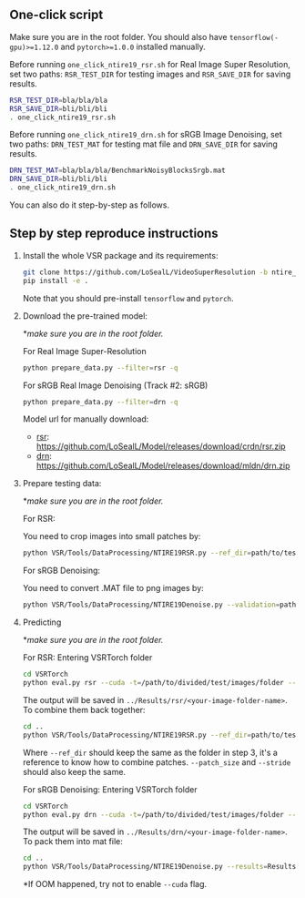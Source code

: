 ## One-click script
Make sure you are in the root folder. You should also have `tensorflow(-gpu)>=1.12.0` and `pytorch>=1.0.0` installed manually.

Before running `one_click_ntire19_rsr.sh` for Real Image Super Resolution, set two paths: `RSR_TEST_DIR` for testing images and `RSR_SAVE_DIR` for saving results.
```bash
RSR_TEST_DIR=bla/bla/bla
RSR_SAVE_DIR=bli/bli/bli
. one_click_ntire19_rsr.sh
```
 
Before running `one_click_ntire19_drn.sh` for sRGB Image Denoising, set two paths: `DRN_TEST_MAT` for testing mat file and `DRN_SAVE_DIR` for saving results.
```bash
DRN_TEST_MAT=bla/bla/bla/BenchmarkNoisyBlocksSrgb.mat
DRN_SAVE_DIR=bli/bli/bli
. one_click_ntire19_drn.sh
```

You can also do it step-by-step as follows.

## Step by step reproduce instructions

1. Install the whole VSR package and its requirements:
    ```bash
    git clone https://github.com/LoSealL/VideoSuperResolution -b ntire_2019 && cd VideoSuperResolution
    pip install -e .
    ```
    Note that you should pre-install `tensorflow` and `pytorch`.

2. Download the pre-trained model:
   
   **make sure you are in the root folder.*
   
   For Real Image Super-Resolution
   ```bash
   python prepare_data.py --filter=rsr -q
   ```
   
   For sRGB Real Image Denoising (Track #2: sRGB)
   ```bash
   python prepare_data.py --filter=drn -q
   ```

   Model url for manually download:
   - [rsr](https://github.com/LoSealL/Model/releases/download/crdn/rsr.zip): https://github.com/LoSealL/Model/releases/download/crdn/rsr.zip
   - [drn](https://github.com/LoSealL/Model/releases/download/mldn/drn.zip): https://github.com/LoSealL/Model/releases/download/mldn/drn.zip
   
3. Prepare testing data:

   **make sure you are in the root folder.*
   
   For RSR:
   
   You need to crop images into small patches by:
   ```bash
   python VSR/Tools/DataProcessing/NTIRE19RSR.py --ref_dir=path/to/test/data/folder --patch_size=768 --stride=760 --save_dir=path/to/saving/folder
   ```
   
   For sRGB Denoising:
   
   You need to convert .MAT file to png images by:
   ```bash
   python VSR/Tools/DataProcessing/NTIRE19Denoise.py --validation=path/to/.MAT --save_dir=path/to/saving/folder
   ```
   
4. Predicting

   **make sure you are in the root folder.*
   
   For RSR:
   Entering VSRTorch folder
   ```bash
   cd VSRTorch
   python eval.py rsr --cuda -t=/path/to/divided/test/images/folder --pth=../Results/rsr/save/rsr_ep2000.pth --ensemble
   ```
   The output will be saved in `../Results/rsr/<your-image-folder-name>`. To combine them back together:
   ```bash
   cd ..
   python VSR/Tools/DataProcessing/NTIRE19RSR.py --ref_dir=path/to/test/data/folder --patch_size=768 --stride=760 --results=Results/rsr/<your-image-folder>/ --save_dir=path/to/saving/folder
   ```
   Where `--ref_dir` should keep the same as the folder in step 3, it's a reference to know how to combine patches. `--patch_size` and `--stride` should also keep the same.
   
   For sRGB Denoising:
   Entering VSRTorch folder
   ```bash
   cd VSRTorch
   python eval.py drn --cuda -t=/path/to/divided/test/images/folder --pth=../Results/drn/save/drn_ep2000.pth --output_index=0 --ensemble
   ```
   The output will be saved in `../Results/drn/<your-image-folder-name>`. To pack them into mat file:
   ```bash
   cd ..
   python VSR/Tools/DataProcessing/NTIRE19Denoise.py --results=Results/drn/<your-image-folder-name> --save_dir=path/to/saving/folder
   ```
   
   *If OOM happened, try not to enable `--cuda` flag.